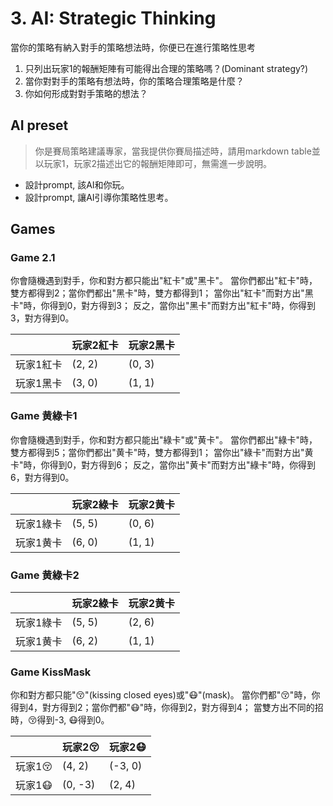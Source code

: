 # 3. AI: Strategic Thinking

當你的策略有納入對手的策略想法時，你便已在進行策略性思考

  1. 只列出玩家1的報酬矩陣有可能得出合理的策略嗎？(Dominant strategy?)  
  2. 當你對對手的策略有想法時，你的策略合理策略是什麼？  
  3. 你如何形成對對手策略的想法？  

## AI preset

> 你是賽局策略建議專家，當我提供你賽局描述時，請用markdown table並以玩家1，玩家2描述出它的報酬矩陣即可，無需進一步說明。

  - 設計prompt, 該AI和你玩。  
  - 設計prompt, 讓AI引導你策略性思考。  


## Games

### Game 2.1

你會隨機遇到對手，你和對方都只能出"紅卡"或"黑卡"。
當你們都出"紅卡"時，雙方都得到2；當你們都出"黑卡"時，雙方都得到1；
當你出"紅卡"而對方出"黑卡"時，你得到0，對方得到3；
反之，當你出"黑卡"而對方出"紅卡"時，你得到3，對方得到0。


|  |玩家2紅卡  |玩家2黑卡  |
|---|---|---|
|玩家1紅卡  |(2, 2)  |(0, 3)  |
|玩家1黑卡  |(3, 0)  |(1, 1)  |

### Game 黄綠卡1

你會隨機遇到對手，你和對方都只能出"綠卡"或"黄卡"。
當你們都出"綠卡"時，雙方都得到5；當你們都出"黄卡"時，雙方都得到1；
當你出"綠卡"而對方出"黄卡"時，你得到0，對方得到6；
反之，當你出"黄卡"而對方出"綠卡"時，你得到6，對方得到0。


|  |玩家2綠卡  |玩家2黄卡  |
|---|---|---|
|玩家1綠卡  |(5, 5)  |(0, 6)  |
|玩家1黄卡  |(6, 0)  |(1, 1)  |

### Game 黄綠卡2

|  |玩家2綠卡  |玩家2黄卡  |
|---|---|---|
|玩家1綠卡  |(5, 5)  |(2, 6)  |
|玩家1黄卡  |(6, 2)  |(1, 1)  |


### Game KissMask


你和對方都只能"😚"(kissing closed eyes)或"😷"(mask)。
當你們都"😚"時，你得到4，對方得到2；當你們都"😷"時，你得到2，對方得到4；
當雙方出不同的招時，😚得到-3, 😷得到0。

|  |玩家2😚  |玩家2😷  |
|---|---|---|
|玩家1😚  |(4, 2)  |(-3, 0)  |
|玩家1😷  |(0, -3)  |(2, 4)  |


